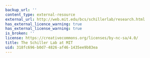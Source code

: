```yaml
---
backup_url: ''
content_type: external-resource
external_url: http://web.mit.edu/bcs/schillerlab/research.html
has_external_licence_warning: true
has_external_license_warning: true
is_broken: ''
license: https://creativecommons.org/licenses/by-nc-sa/4.0/
title: The Schiller Lab at MIT
uid: 318fc696-b0d7-4826-af46-1435ee9b83ea
---
```

